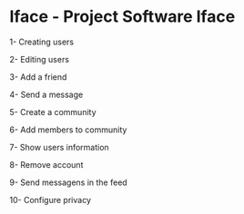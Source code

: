 # Iface - Project Software Iface

1- Creating users

2- Editing users

3- Add a friend 

4- Send a message 

5- Create a community

6- Add members to community

7- Show users information 

8- Remove account 

9- Send messagens in the feed 

10- Configure privacy
